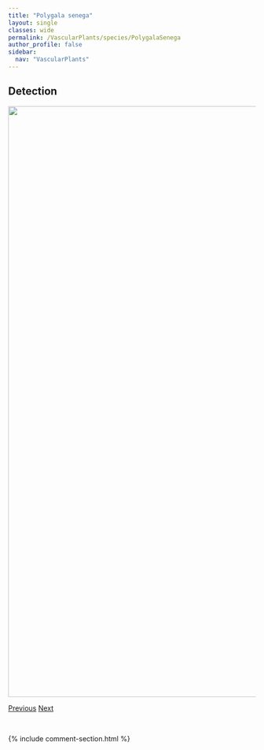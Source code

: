 ```yaml
---
title: "Polygala senega"
layout: single
classes: wide
permalink: /VascularPlants/species/PolygalaSenega
author_profile: false
sidebar:
  nav: "VascularPlants"
---
```


<h2>Detection</h2>

<a href="https://drive.google.com/uc?export=view&id=12ostI-ddd0Vg6xLxnLZaoDAmRmmUYM1n">
<img src="https://drive.google.com/uc?export=view&id=12ostI-ddd0Vg6xLxnLZaoDAmRmmUYM1n" height = "1200" width = "800">
</a>


<a href="/DevelopmentWebsite/VascularPlants/species/PolemoniumViscosum" class="pagination--pager" title="Polemonium viscosum">Previous</a> <a href="/DevelopmentWebsite/VascularPlants/species/Polygonum" class="pagination--pager" title="Polygonum">Next</a>

<p>&nbsp;</p>

{% include comment-section.html %}
